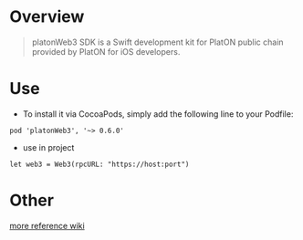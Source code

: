 # Overview
> platonWeb3 SDK is a Swift development kit for PlatON public chain provided by PlatON for iOS developers.


# Use

* To install it via CocoaPods, simply add the following line to your Podfile:


```
pod 'platonWeb3', '~> 0.6.0'
```


* use in project

```
let web3 = Web3(rpcURL: "https://host:port")
```


# Other
[more reference wiki](https://github.com/PlatONnetwork/wiki/wiki)
